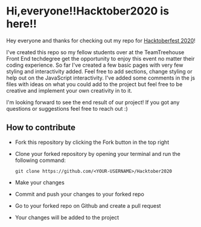 # Hi,everyone!!Hacktober2020 is here!!

Hey everyone and thanks for checking out my repo for [Hacktoberfest 2020](https://hacktoberfest.digitalocean.com/)!

I've created this repo so my fellow students over at the TeamTreehouse Front End techdegree get the opportunity to enjoy this event no matter their coding experience. So far I've created a few basic pages with very few styling and interactivity added. Feel free to add sections, change styling or help out on the JavaScript interactivity. I've added some comments in the js files with ideas on what you could add to the project but feel free to be creative and implement your own creativity in to it. 

I'm looking forward to see the end result of our project! If you got any questions or suggestions feel free to reach out :) 

## How to contribute

* Fork this repository by clicking the Fork button in the top right
* Clone your forked repository by opening your terminal and run the following command: 
    
    `git clone https://github.com/<YOUR-USERNAME>/Hacktober2020`
* Make your changes
* Commit and push your changes to your forked repo
* Go to your forked repo on Github and create a pull request
* Your changes will be added to the project 
